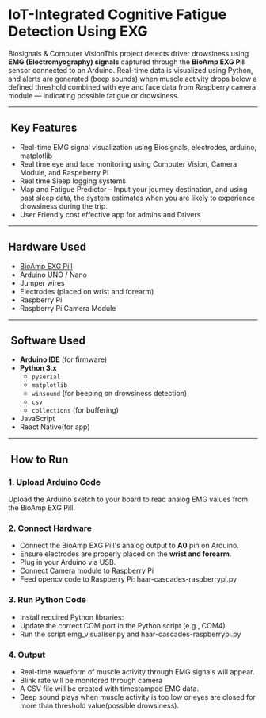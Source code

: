 # IoT-Integrated Cognitive Fatigue Detection Using EXG

Biosignals & Computer VisionThis project detects driver drowsiness using **EMG (Electromyography) signals** captured through the **BioAmp EXG Pill** sensor connected to an Arduino. Real-time data is visualized using Python, and alerts are generated (beep sounds) when muscle activity drops below a defined threshold combined with eye and face data from Raspberry camera module — indicating possible fatigue or drowsiness.

---

##  Key Features

- Real-time EMG signal visualization using Biosignals, electrodes, arduino, matplotlib
- Real time eye and face monitoring using Computer Vision, Camera Module, and Raspeberry Pi
- Real time Sleep logging systems
- Map and Fatigue Predictor – Input your journey destination, and using past sleep data, the system estimates when you are likely to experience drowsiness during the trip.
- User Friendly cost effective app for admins and Drivers
  

---

##  Hardware Used

- [BioAmp EXG Pill](https://github.com/upsidedownlabs/BioAmp-EXG-Pill)
- Arduino UNO / Nano
- Jumper wires
- Electrodes (placed on wrist and forearm)
- Raspberry Pi
- Raspberry Pi Camera Module

---

##  Software Used

- **Arduino IDE** (for firmware)
- **Python 3.x**
  - `pyserial`
  - `matplotlib`
  - `winsound` (for beeping on drowsiness detection)
  - `csv`
  - `collections` (for buffering)
- JavaScript 
- React Native(for app)

---

##  How to Run

### 1. Upload Arduino Code

Upload the Arduino sketch to your board to read analog EMG values from the BioAmp EXG Pill.

### 2. Connect Hardware

- Connect the BioAmp EXG Pill's analog output to **A0** pin on Arduino.
- Ensure electrodes are properly placed on the **wrist and forearm**.
- Plug in your Arduino via USB.
- Connect Camera module to Raspberry Pi
- Feed opencv code to Raspberry Pi: haar-cascades-raspberrypi.py

### 3. Run Python Code

- Install required Python libraries:
- Update the correct COM port in the Python script (e.g., COM4).
- Run the script emg_visualiser.py and haar-cascades-raspberrypi.py

### 4. Output
- Real-time waveform of muscle activity through EMG signals will appear.
- Blink rate will be monitored through camera
- A CSV file will be created with timestamped EMG data.
- Beep sound plays when muscle activity is too low or eyes are closed for more than threshold value(possible drowsiness).


  

